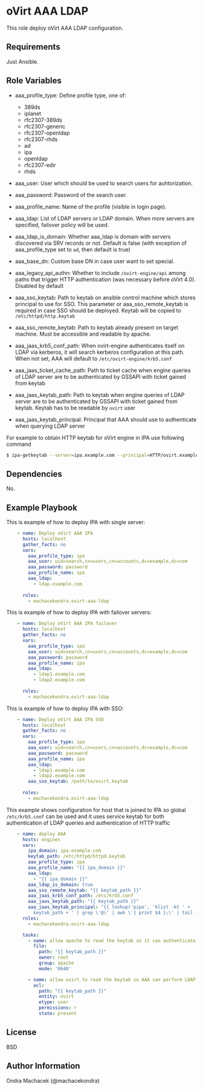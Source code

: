 oVirt AAA LDAP
==============

This role deploy oVirt AAA LDAP configuration.

Requirements
------------

Just Ansible.

Role Variables
--------------

* aaa_profile_type: Define profile type, one of: 

   - 389ds
   - iplanet
   - rfc2307-389ds
   - rfc2307-generic
   - rfc2307-openldap
   - rfc2307-rhds
   - ad
   - ipa
   - openldap
   - rfc2307-edir
   - rhds

* aaa_user: User which should be used to search users for auhtorization.
* aaa_password: Password of the search user.
* aaa_profile_name: Name of the profile (visible in login page).
* aaa_ldap: List of LDAP servers or LDAP domain. When more servers are specified, failover policy will be used.
* aaa_ldap_is_domain: Whether aaa_ldap is domain with servers discovered via SRV records or not. Default is false (with exception of aaa_profile_type set to `ad`, then default is true)
* aaa_base_dn: Custom base DN in case user want to set special.
* aaa_legacy_api_authn: Whether to include `/ovirt-engine/api` among paths that trigger HTTP authentication (was necessary before oVirt 4.0). Disabled by default
* aaa_sso_keytab: Path to keytab on ansible control machine which stores principal to use for SSO. This parameter or aaa_sso_remote_keytab is required in case SSO should be deployed. Keytab will be copied to `/etc/httpd/http.keytab`
* aaa_sso_remote_keytab: Path to keytab already present on target machine. Must be accessible and readable by apache.
* aaa_jaas_krb5_conf_path: When ovirt-engine authenticates itself on LDAP via kerberos, it will search kerberos configuration at this path. When not set, AAA will default to `/etc/ovirt-engine/krb5.conf`
* aaa_jaas_ticket_cache_path: Path to ticket cache when engine queries of LDAP server are to be authenticated by GSSAPI with ticket gained from keytab
* aaa_jaas_keytab_path: Path to keytab when engine queries of LDAP server are to be authenticated by GSSAPI with ticket gained from keytab. Keytab has to be readable by `ovirt` user
* aaa_jaas_keytab_principal: Principal that AAA should use to authenticate when querying LDAP server

For example to obtain HTTP keytab for oVirt engine in IPA use following command
```bash
$ ipa-getkeytab --server=ipa.example.com --principal=HTTP/ovirt.example.com --keytab=ovirt.keytab
```

Dependencies
------------

No.

Example Playbook
----------------

This is example of how to deploy IPA with single server:

```yaml
    - name: Deploy oVirt AAA IPA
      hosts: localhost
      gather_facts: no
      vars:
        aaa_profile_type: ipa
        aaa_user: uid=search,cn=users,cn=accounts,dc=example,dc=com
        aaa_password: password
        aaa_profile_name: ipa
        aaa_ldap:
          - ldap.example.com
    
      roles:
        - machacekondra.ovirt-aaa-ldap
```

This is example of how to deploy IPA with failover servers:

```yaml
    - name: Deploy oVirt AAA IPA failover
      hosts: localhost
      gather_facts: no
      vars:
        aaa_profile_type: ipa
        aaa_user: uid=search,cn=users,cn=accounts,dc=example,dc=com
        aaa_password: password
        aaa_profile_name: ipa
        aaa_ldap:
          - ldap1.example.com
          - ldap2.example.com
    
      roles:
        - machacekondra.ovirt-aaa-ldap
```

This is example of how to deploy IPA with SSO:

```yaml
    - name: Deploy oVirt AAA IPA SSO
      hosts: localhost
      gather_facts: no
      vars:
        aaa_profile_type: ipa
        aaa_user: uid=search,cn=users,cn=accounts,dc=example,dc=com
        aaa_password: password
        aaa_profile_name: ipa
        aaa_ldap:
          - ldap1.example.com
          - ldap2.example.com
        aaa_sso_keytab: /path/to/ovirt.keytab
    
      roles:
        - machacekondra.ovirt-aaa-ldap
```

This example shows configuration for host that is joined to IPA so global `/etc/krb5.conf` can be used and it uses service keytab for both authentication of LDAP queries and authentication of HTTP traffic

```yaml
    - name: deploy AAA
      hosts: engines
      vars:
        ipa_domain: ipa.example.com
        keytab_path: /etc/httpd/httpd.keytab
        aaa_profile_type: ipa
        aaa_profile_name: "{{ ipa_domain }}"
        aaa_ldap:
          - "{{ ipa_domain }}"
        aaa_ldap_is_domain: true
        aaa_sso_remote_keytab: "{{ keytab_path }}"
        aaa_jaas_krb5_conf_path: /etc/krb5.conf
        aaa_jaas_keytab_path: "{{ keytab_path }}"
        aaa_jaas_keytab_principal: "{{ lookup('pipe', 'klist -kt ' +
          keytab_path + ' | grep \'@\' | awk \'{ print $4 };\' | tail -n1') }}"
      roles:
        - machacekondra.ovirt-aaa-ldap

      tasks:
        - name: allow apache to read the keytab so it can authenticate users
          file:
            path: "{{ keytab_path }}"
            owner: root
            group: apache
            mode: '0640'

        - name: allow ovirt to read the keytab so AAA can perform LDAP queries
          acl:
            path: "{{ keytab_path }}"
            entity: ovirt
            etype: user
            permissions: r
            state: present
```

License
-------

BSD

Author Information
------------------

Ondra Machacek (@machacekondra)
